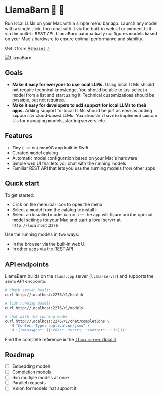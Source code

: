 # LlamaBarn 🦙 🌾

Run local LLMs on your Mac with a simple menu bar app. Launch any model with a single click, then chat with it via the built-in web UI or connect to it via the built-in REST API. LlamaBarn automatically configures models based on your Mac's hardware to ensure optimal performance and stability.

Get it from [Releases ↗](https://github.com/ggml-org/LlamaBarn/releases)

![LlamaBarn](https://i.imgur.com/S2jzV6Y.png)

## Goals

<!-- what we hope to achieve -->

- **Make it easy for everyone to use local LLMs.** Using local LLMs should not require technical knowledge. You should be able to just select a model from a list and start using it. Technical customizations should be possible, but not required.
- **Make it easy for developers to add support for local LLMs to their apps.** Adding support for local LLMs should be just as easy as adding support for cloud-based LLMs. You shouldn't have to implement custom UIs for managing models, starting servers, etc.

## Features

<!-- what people like about it -->

- Tiny (`~12 MB`) macOS app built in Swift
- Curated model catalog
- Automatic model configuration based on your Mac's hardware
- Simple web UI that lets you chat with the running models
- Familiar REST API that lets you use the running models from other apps

## Quick start

To get started:

- Click on the menu bar icon to open the menu
- Select a model from the catalog to install it
- Select an installed model to run it — the app will figure out the optimal model settings for your Mac and start a local server at `http://localhost:2276`

Use the running models in two ways:

- In the browser via the built‑in web UI
- In other apps via the REST API

## API endpoints

LlamaBarn builds on the `llama.cpp` server (`llama-server`) and supports the same API endpoints:

```sh
# check server health
curl http://localhost:2276/v1/health
```

```sh
# list running models
curl http://localhost:2276/v1/models
```

```sh
# chat with the running model
curl http://localhost:2276/v1/chat/completions \
  -H "Content-Type: application/json" \
  -d '{"messages": [{"role": "user", "content": "Hi"}]}'
```

Find the complete reference in the [`llama-server` docs ↗](https://github.com/ggml-org/llama.cpp/tree/master/tools/server#api-endpoints)

## Roadmap

- [ ] Embedding models
- [ ] Completion models
- [ ] Run multiple models at once
- [ ] Parallel requests
- [ ] Vision for models that support it
